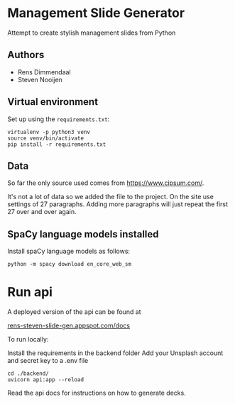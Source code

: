 # Management Slide Generator

Attempt to create stylish management slides from Python

## Authors

* Rens Dimmendaal
* Steven Nooijen

## Virtual environment

Set up using the `requirements.txt`:

```
virtualenv -p python3 venv
source venv/bin/activate
pip install -r requirements.txt
```

## Data

So far the only source used comes from https://www.cipsum.com/. 

It's not a lot of data so we added the file to the project. 
On the site use settings of 27  paragraphs. Adding more 
paragraphs will just repeat the first 27 over and over again.

## SpaCy language models installed

Install spaCy language models as follows:

```
python -m spacy download en_core_web_sm
```

# Run api

A deployed version of the api can be found at

[rens-steven-slide-gen.appspot.com/docs](https://rens-steven-slide-gen.appspot.com/docs)

To run locally:

Install the requirements in the backend folder
Add your Unsplash account and secret key to a .env file

```
cd ./backend/
uvicorn api:app --reload
```
Read the api docs for instructions on how to generate decks. 